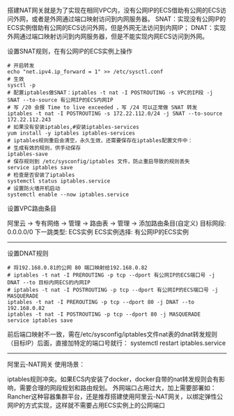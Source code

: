 
搭建NAT网关就是为了实现在相同VPC内，没有公网IP的ECS借助有公网的ECS访问外网，或者是外网通过端口映射访问到内网服务器。
SNAT：实现没有公网IP的ECS实例借助有公网的ECS访问外网，但是外网无法访问到内网IP；
DNAT：实现外网通过端口映射访问到内网服务器，但是不能实现内网ECS访问到外网。

设置SNAT规则，在有公网IP的ECS实例上操作
```
# 开启转发
echo "net.ipv4.ip_forward = 1" >> /etc/sysctl.conf
# 生效
sysctl -p
# 配置iptables做SNAT：iptables -t nat -I POSTROUTING -s VPC的IP段 -j SNAT --to-source 有公网IP的ECS内网IP
# 写 /20 会报 Time to live exceeded ，写 /24 可以正常做 SNAT 转发
iptables -t nat -I POSTROUTING -s 172.22.112.0/24 -j SNAT --to-source 172.22.112.243
# 如果没有安装iptables,#安装iptables-services 
yum install -y iptables iptables-services 
# iptables规则重启会清空，永久生效，还需要保存在iptables配置文件中：
# 生成有效的规则，供手动保存
iptables-save
# 保存规则到 /etc/sysconfig/iptables 文件，防止重启导致的规则丢失
service iptables save
# 检查是否安装了iptables
systemctl status iptables.service
# 设置防火墙开机启动
systemctl enable --now iptables.service
```
设置VPC路由条目

阿里云 -> 专有网络 -> 管理 -> 路由表 -> 管理 -> 添加路由条目(自定义)
目标网段: 0.0.0.0/0
下一跳类型: ECS实例
ECS实例选择: 有公网IP的ECS实例

---

设置DNAT规则
```
# 将192.168.0.81的公网 80 端口映射给192.168.0.82
# iptables -t nat -I PREROUTING -p tcp --dport 有公网IP的ECS端口号 -j DNAT --to 目标内网ECS的内网IP
# iptables -t nat -I POSTROUTING -p tcp --dport 有公网IP的ECS端口号 -j MASQUERADE
iptables -t nat -I PREROUTING -p tcp --dport 80 -j DNAT --to 192.168.0.82
iptables -t nat -I POSTROUTING -p tcp --dport 80 -j MASQUERADE
service iptables save
```

前后端口映射不一致，需在/etc/sysconfig/iptables文件nat表的dnat转发规则（目标IP）后面，直接加特定的端口号就行：
systemctl restart iptables.service

---

阿里云-NAT网关
使用场景：

iptables规则冲突。如果ECS内安装了docker，docker自带的nat转发规则会有影响，需要合理的网段规划和路由规划。
外网端口占用过大，加上需要部署如：Rancher这种容器集群平台，还是推荐搭建使用阿里云-NAT网关，以绑定弹性公网IP的方式实现，这样就不需要占用ECS实例上的公网端口
